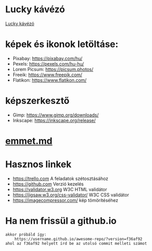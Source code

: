 # Lucky kávézó
[Lucky kávézó](https://eesti-biro-csaba.github.io/Lucky/)

# képek és ikonok letöltáse:
- Pixabay: https://pixabay.com/hu/
- Pexels: https://pexels.com/hu-hu/
- Lorem Picsum: https://picsum.photos/
- Freeik: https://www.freepik.com/
- Flatikon: https://www.flatikon.com/

# képszerkesztő
- Gimp: https://www.gimp.org/downloads/
- Inkscape: https://inkscape.org/release/


# [emmet.md](./docs/emmet.md)

# Hasznos linkek
- https://trello.com A feladatok szétosztásához
- https://github.com Verzió kezelés
- https://validator.w3.org W3C HTML validátor
- https://jigsaw.w3.org/css-validator/ W3C CSS validátor
- https://imagecompressor.com/ kép tömörítéséhez


# Ha nem frissül a github.io
    akkor próbáld így:
        https://username.github.io/awesome-repo/?version=f36af92 
    ahol az f36af92 helyett írd be az utolsó commit melleti számot